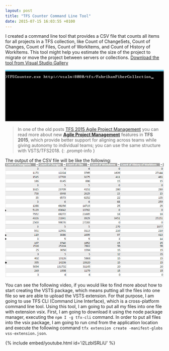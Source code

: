 ```yaml
---
layout: post
title: "TFS Counter Command Line Tool"
date: 2015-07-15 16:03:55 +0100
---
```


I created a command line tool that provides a CSV file that counts all items for all projects in a TFS collection, like Count of ChangeSets, Count of Changes, Count of Files, Count of WorkItems, and Count of History of WorkItems. This tool might help you estimate the size of the project to migrate or move the project between servers or collections. [Download the tool from Visual Studio Gallery](https://visualstudiogallery.msdn.microsoft.com/f25cd380-7d2b-4aa1-b0d7-b10156702dc9)

![TFSCounter](/assets/images/2015/07/tfscounter.png)

> In one of the old posts [TFS 2015 Agile Project Management](https://mohamedradwan-devops.github.io/posts/tfs-2015-agile-project-management/) you can read more about new [**Agile Project Management**](https://docs.microsoft.com/en-us/vsts/work/backlogs/overview) features in **TFS 2015**, which provide better support for aligning across teams while giving autonomy to individual teams; you can use the same structure with VSTS/TFS2018.
{: .prompt-info }

The output of the CSV file will be like the following:
![TFSCountOutput](/assets/images/2015/07/tfscountoutput.png)

You can see the following video, if you would like to find more about how to start creating the VSTS package, which means putting all the files into one file so we are able to upload the VSTS extension. For that purpose, I am going to use TFS CLI (Command Line Interface), which is a cross-platform command line tool. Using this tool, I am going to put all my files into one file with extension vsix. First, I am going to download it using the node package manager, executing the `npm I -g tfx-cli` command. In order to put all files into the vsix package, I am going to run cmd from the application location and execute the following command `tfx extension create -manifest-globs vss-extension.json`.

{% include embed/youtube.html id='i2LzbISRLiU' %}
